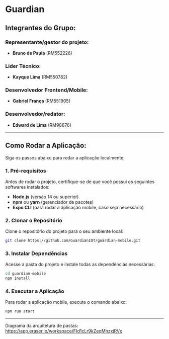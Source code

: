 # Guardian

## Integrantes do Grupo:

### Representante/gestor do projeto:

- **Bruno de Paula** (RM552226)

### Líder Técnico:

- **Kayque Lima** (RM550782)

### Desenvolvedor Frontend/Mobile:

- **Gabriel França** (RM551905)

### Desenvolvedor/redator:

- **Edward de Lima** (RM98676)

---

## Como Rodar a Aplicação:

Siga os passos abaixo para rodar a aplicação localmente:

### 1. Pré-requisitos

Antes de rodar o projeto, certifique-se de que você possui os seguintes softwares instalados:

- **Node.js** (versão 14 ou superior)
- **npm** ou **yarn** (gerenciador de pacotes)
- **Expo CLI** (para rodar a aplicação mobile, caso seja necessário)

### 2. Clonar o Repositório

Clone o repositório do projeto para o seu ambiente local:

```bash
git clone https://github.com/GuardianIOT/guardian-mobile.git
```

### 3. Instalar Dependências

Acesse a pasta do projeto e instale todas as dependências necessárias:

```bash
cd guardian-mobile
npm install
```

### 4. Executar a Aplicação

Para rodar a aplicação mobile, execute o comando abaixo:

```bash
npm run start
```

---

Diagrama da arquitetura de pastas:
https://app.eraser.io/workspace/FId1cLr9kZeqMhzxjRVx
